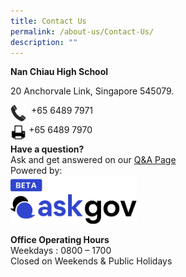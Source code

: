 ```yaml
---
title: Contact Us
permalink: /about-us/Contact-Us/
description: ""
---
```

**Nan Chiau High School**

20 Anchorvale Link, Singapore 545079.  
  
<img src="/images/phone.png" style="width:5%;float:left">&nbsp;&nbsp;+65 6489 7971  
		 
<img src="/images/print.png" style="width:5%;float:left">&nbsp;+65 6489 7970 
		 
**Have a question?**
<br>Ask and get answered on our <a href="go.ask.gov.sg/nchs">Q&amp;A Page</a> 
<br>
Powered by: 
<br>
<img style="width:40%" src="/images/logo-askgov.png">


**Office Operating Hours**<br>
Weekdays : 0800 – 1700  
Closed on Weekends &amp; Public Holidays